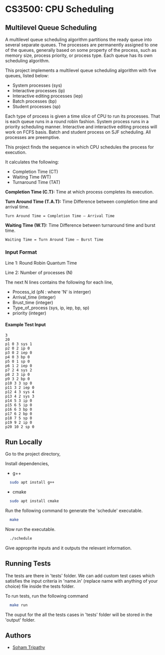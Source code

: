 
# CS3500: CPU  Scheduling

## Multilevel Queue Scheduling
  
A multilevel queue scheduling algorithm partitions the ready queue into several separate queues. The
processes are permanently assigned to one of the queues, generally based on some property of the
process, such as memory size, process priority, or process type. Each queue has its own scheduling
algorithm.  

This project implements a multilevel queue scheduling algorithm with five queues, listed below:

- System processes (sys)
- Interactive processes (ip)
- Interactive editing processes (iep)
- Batch processes (bp)
- Student processes (sp)
  
Each type of process is given a time slice of CPU to run its processes. That is each queue runs in a round
robin fashion. System process runs in a priority scheduling manner. Interactive and interactive editing
process will work on FCFS basis. Batch and student process on SJF scheduling. All processes
are preemptive.

This project finds the sequence in which CPU schedules the process for execution.

It calculates the following:

- Completion Time (CT)
- Waiting Time (WT)
- Turnaround Time (TAT)

**Completion Time (C.T):** Time at which process completes its execution.  

**Turn Around Time (T.A.T):**
Time Difference between completion time and arrival time.

```Turn Around Time = Completion Time – Arrival Time```

**Waiting Time (W.T):** Time Difference between turnaround time and burst time.

```Waiting Time = Turn Around Time – Burst Time```

### Input Format

Line 1: Round Robin Quantum Time

Line 2: Number of processes (N)

The next N lines contains the following for each line,

- Process_id  (pN : where 'N' is interger)
- Arrival_time (integer)
- Brust_time  (integer)
- Type_of_process (sys, ip, iep, bp, sp)
- priority (integer)

#### Example Test Input

```text
3
20
p1 0 3 sys 1 
p2 0 2 ip 0 
p3 0 2 iep 0 
p4 0 3 bp 0 
p5 0 1 sp 0 
p6 1 2 iep 0 
p7 2 4 sys 2 
p8 2 3 ip 0 
p9 3 2 bp 0 
p10 3 3 sp 0 
p11 3 2 iep 0 
p12 4 3 sys 4 
p13 4 2 sys 3 
p14 5 3 ip 0 
p15 6 5 ip 0 
p16 6 3 bp 0 
p17 6 2 bp 0 
p18 7 5 sp 0 
p19 9 2 ip 0 
p20 10 2 sp 0
```

## Run Locally

Go to the project directory,

Install dependencies,

- g++

```bash
  sudo apt install g++
```

- cmake

```bash
  sudo apt install cmake
```

Run the following command to generate the 'schedule' executable.

```bash
  make
```

Now run the executable.

```bash
  ./schedule
```

Give approprite inputs and it outputs the relevant information.

## Running Tests

The tests are there in 'tests' folder. We can add custom test cases which
satisfies the input criteria in 'name.in' (replace name with anything of your choice) file
inside the tests folder.

To run tests, run the following command

```bash
  make run
```

The ouput for the all the tests cases in 'tests' folder will be stored in the 'output'
folder.

## Authors

- [Soham Tripathy](https://www.github.com/Archaic-Mage)
